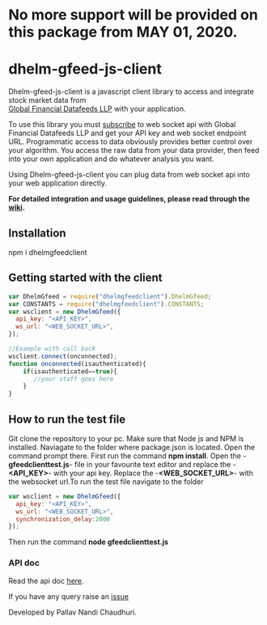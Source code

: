 No more support will be provided on this package from MAY 01, 2020.
==================================
# dhelm-gfeed-js-client
Dhelm-gfeed-js-client is a javascript client library to access and integrate stock market data from  
[Global Financial Datafeeds LLP](https://globaldatafeeds.in/) with your application.

To use this library you must [subscribe](https://globaldatafeeds.in/api/) to web socket api with Global Financial Datafeeds LLP and get your API key and web socket endpoint URL. Programmatic access to data obviously provides better control over your algorithm. You access the raw data from your data provider, then feed into your own application and do whatever analysis you want.

Using Dhelm-gfeed-js-client you can plug data from web socket api into your web application directly.

**For detailed integration and usage guidelines, please read through the [wiki](https://github.com/kncsolutions/dhelm-gfeed-js-client/wiki).**
## Installation
npm i dhelmgfeedclient
## Getting started with the client
```javascript
var DhelmGfeed = require("dhelmgfeedclient").DhelmGfeed;
var CONSTANTS = require("dhelmgfeedclient").CONSTANTS;
var wsclient = new DhelmGfeed({
  api_key: "<API_KEY>",
  ws_url: "<WEB_SOCKET_URL>",
});

//Example with call back
wsclient.connect(onconnected);
function onconnected(isauthenticated){
    if(isauthenticated==true){
       //your staff goes here
    }
}
```
## How to run the test file
Git clone the repository to your pc. Make sure that Node js and NPM is installed.
Naviagate to the folder where package.json is located. Open the command prompt there.
First run the command **npm install**.
Open the -**gfeedclienttest.js**- file in your favourite text editor and replace the -**<API_KEY>**- with your api key. Replace the -**<WEB_SOCKET_URL>**- with the websocket url.To run the test file navigate to the folder
```javascript
var wsclient = new DhelmGfeed({
  api_key: "<API_KEY>",
  ws_url: "<WEB_SOCKET_URL>",
  synchronization_delay:2000
});
```
Then run the command **node gfeedclienttest.js**
### API doc
Read the api doc [here](https://kncsolutions.github.io/site/gfeedjsclient/docs/dhelmgfeedclient/1.0.2/).

If you have any query raise an [issue](https://github.com/kncsolutions/dhelm-gfeed-client/issues)

Developed by Pallav Nandi Chaudhuri.
